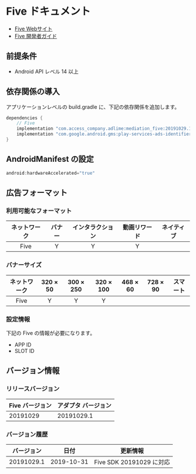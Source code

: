 # Five ドキュメント

- [Five Webサイト](https://www.five-corp.com/)
- [Five 開発者ガイド](https://partner.fivecdm.com/help/integration)

## 前提条件
- Android API レベル 14 以上

## 依存関係の導入
アプリケーションレベルの build.gradle に、下記の依存関係を追加します。

```java
dependencies {
    // Five
    implementation "com.access_company.adlime:mediation_five:20191029.1"
    implementation "com.google.android.gms:play-services-ads-identifier:16.0.0"
}
```

## AndroidManifest の設定
```java
android:hardwareAccelerated="true"
```

## 広告フォーマット

### 利用可能なフォーマット

|ネットワーク|バナー|インタラクション|動画リワード|ネイティブ|
|:------: |:---:|:----------:|:------:|:----:|
| Five    | Y   | Y          | Y      |      |

### バナーサイズ
|ネットワーク   |320 × 50   |300 × 250   |320 × 100   |468 × 60   |728 × 90   |スマート   |
| :------: | :------: | :--------: | :-------: | :------: | :------: | :-------: |
|Five      | Y        | Y          | Y         |          |          |           |

### 設定情報
下記の Five の情報が必要になります。   
- APP ID  
- SLOT ID

## バージョン情報

### リリースバージョン
| Five バージョン  | アダプタ バージョン|
|:----------------|:------------------|
| 20191029        | 20191029.1        |

### バージョン履歴
| バージョン   | 日付       | 更新情報                      |
|-------------|------------|---------------------------------|
| 20191029.1  | 2019-10-31 | Five SDK 20191029 に対応 |
